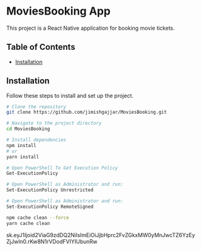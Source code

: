 # MoviesBooking App

This project is a React Native application for booking movie tickets.

## Table of Contents

- [Installation](#installation)

## Installation

Follow these steps to install and set up the project.

```sh
# Clone the repository
git clone https://github.com/jimishgajjar/MoviesBooking.git

# Navigate to the project directory
cd MoviesBooking

# Install dependencies
npm install
# or
yarn install

# Open PowerShell To Get Execution Policy
Get-ExecutionPolicy

# Open PowerShell as Administrator and run:
Set-ExecutionPolicy Unrestricted

# Open PowerShell as Administrator and run:
Set-ExecutionPolicy RemoteSigned

npm cache clean --force
yarn cache clean

```

sk.eyJ1Ijoid2ViaG9zdDQ2NiIsImEiOiJjbHprc2FvZGkxMW0yMnJwcTZ6YzEyZjJwIn0.rKw8N1rVDodFVIYIUbunRw
